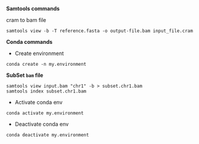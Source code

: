<b>Samtools commands</b>

cram to bam file

```
samtools view -b -T reference.fasta -o output-file.bam input_file.cram

```

<b>Conda commands</b>

* Create environment

```
conda create -n my.environment
```
<b>SubSet `bam` file </b>
```
samtools view input.bam "chr1" -b > subset.chr1.bam
samtools index subset.chr1.bam
```

* Activate conda env

```
conda activate my.environment

```

* Deactivate conda env
```
conda deactivate my.environment
```
